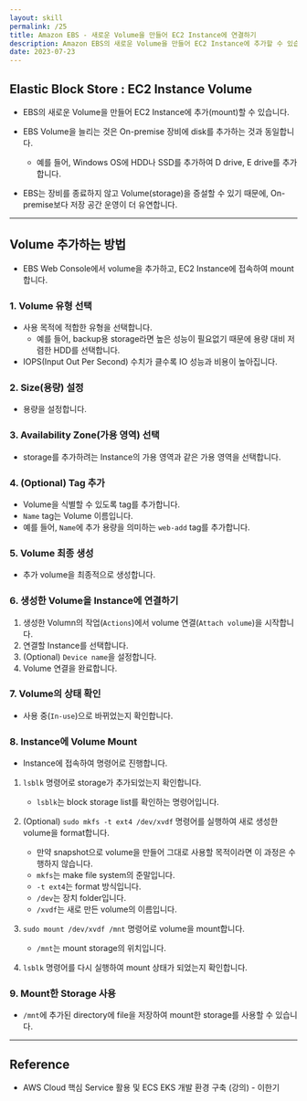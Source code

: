 ```yaml
---
layout: skill
permalink: /25
title: Amazon EBS - 새로운 Volume을 만들어 EC2 Instance에 연결하기
description: Amazon EBS의 새로운 Volume을 만들어 EC2 Instance에 추가할 수 있습니다.
date: 2023-07-23
---
```



## Elastic Block Store : EC2 Instance Volume

- EBS의 새로운 Volume을 만들어 EC2 Instance에 추가(mount)할 수 있습니다.

- EBS Volume을 늘리는 것은 On-premise 장비에 disk를 추가하는 것과 동일합니다.
    - 예를 들어, Windows OS에 HDD나 SSD를 추가하여 D drive, E drive를 추가합니다.

- EBS는 장비를 종료하지 않고 Volume(storage)을 증설할 수 있기 때문에, On-premise보다 저장 공간 운영이 더 유연합니다.


---


## Volume 추가하는 방법

- EBS Web Console에서 volume을 추가하고, EC2 Instance에 접속하여 mount합니다.


### 1. Volume 유형 선택

- 사용 목적에 적합한 유형을 선택합니다.
    - 예를 들어, backup용 storage라면 높은 성능이 필요없기 때문에 용량 대비 저렴한 HDD를 선택합니다.
- IOPS(Input Out Per Second) 수치가 클수록 IO 성능과 비용이 높아집니다.


### 2. Size(용량) 설정

- 용량을 설정합니다.


### 3. Availability Zone(가용 영역) 선택

- storage를 추가하려는 Instance의 가용 영역과 같은 가용 영역을 선택합니다.


### 4. (Optional) Tag 추가

- Volume을 식별할 수 있도록 tag를 추가합니다.
- `Name` tag는 Volume 이름입니다.
- 예를 들어, `Name`에 추가 용량을 의미하는 `web-add` tag를 추가합니다. 


### 5. Volume 최종 생성

- 추가 volume을 최종적으로 생성합니다.


### 6. 생성한 Volume을 Instance에 연결하기

1. 생성한 Volumn의 작업(`Actions`)에서 volume 연결(`Attach volume`)을 시작합니다.
2. 연결할 Instance를 선택합니다.
3. (Optional) `Device name`을 설정합니다.
4. Volume 연결을 완료합니다.


### 7. Volume의 상태 확인

- 사용 중(`In-use`)으로 바뀌었는지 확인합니다.


### 8. Instance에 Volume Mount

- Instance에 접속하여 명령어로 진행합니다.

1. `lsblk` 명령어로 storage가 추가되었는지 확인합니다.
    - `lsblk`는 block storage list를 확인하는 명령어입니다.

2. (Optional) `sudo mkfs -t ext4 /dev/xvdf` 명령어를 실행하여 새로 생성한 volume을 format합니다.
    - 만약 snapshot으로 volume을 만들어 그대로 사용할 목적이라면 이 과정은 수행하지 않습니다.
    - `mkfs`는 make file system의 준말입니다.
    - `-t ext4`는 format 방식입니다.
    - `/dev`는 장치 folder입니다.
    - `/xvdf`는 새로 만든 volume의 이름입니다.

3. `sudo mount /dev/xvdf /mnt` 명령어로 volume을 mount합니다.
    - `/mnt`는 mount storage의 위치입니다.

4. `lsblk` 명령어를 다시 실행하여 mount 상태가 되었는지 확인합니다.


### 9. Mount한 Storage 사용

- `/mnt`에 추가된 directory에 file을 저장하여 mount한 storage를 사용할 수 있습니다.


---


## Reference

- AWS Cloud 핵심 Service 활용 및 ECS EKS 개발 환경 구축 (강의) - 이한기

